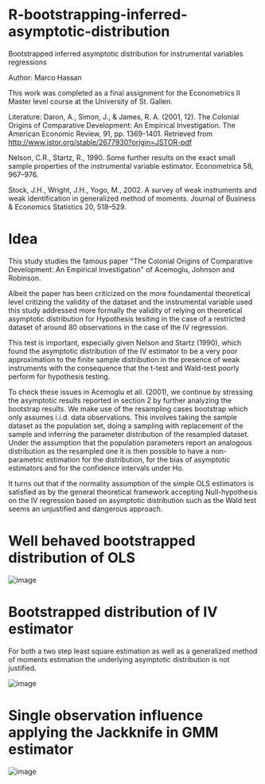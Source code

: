 # R-bootstrapping-inferred-asymptotic-distribution
Bootstrapped inferred asymptotic distribution for instrumental variables regressions

Author: Marco Hassan

This work was completed as a final assignment for the Econometrics II Master level course at the University of St. Gallen.

Literature: 
Daron, A., Simon, J., & James, R. A. (2001, 12). The Colonial Origins of Comparative Development: An Empirical Investigation. The American Economic Review, 91, pp. 1369-1401. Retrieved from http://www.jstor.org/stable/2677930?origin=JSTOR-pdf

Nelson, C.R., Startz, R., 1990. Some further results on the exact small sample properties of the instrumental variable estimator. Econometrica 58, 967–976.

Stock, J.H., Wright, J.H., Yogo, M., 2002. A survey of weak instruments and weak identification in generalized method of moments. Journal of Business & Economics Statistics 20, 518–529.


# Idea

This study studies the famous paper "The Colonial Origins of Comparative Development: An Empirical Investigation" of Acemoglu, Johnson and Robinson.

Albeit the paper has been criticized on the more foundamental theoretical level critizing the validity of the dataset and the instrumental variable used this study addressed more formally the validity of relying on theoretical asymptotic distribution for Hypothesis tesiting in the case of a restricted dataset of around 80 observations in the case of the IV regression.

This test is important, especially given Nelson and Startz (1990), which found the asymptotic distribution of the IV estimator to be a very poor approximation to the finite sample distribution in the presence of weak instruments with the consequence that the t-test and Wald-test poorly perform for hypothesis testing.

To check these issues in Acemoglu et all. (2001), we continue by stressing the asymptotic results reported in section 2 by further analyzing the bootstrap results.
We make use of the resampling cases bootstrap which only assumes i.i.d. data observations. This involves taking the sample dataset as the population set, doing a sampling with replacement of the sample and inferring the parameter distribution of the resampled dataset. Under the assumption that the population parameters report an analogous distribution as the resampled one it is then possible to have a non-parametric estimation for the distribution, for the bias of asymptotic estimators and for the confidence intervals under Ho.

It turns out that if the normality assumption of the simple OLS estimators is satisfied as by the general theoretical framework accepting Null-hypothesis on the IV regression based on asymptotic distribution such as the Wald test seems an unjustified and dangerous approach.

# Well behaved bootstrapped distribution of OLS
![image](https://user-images.githubusercontent.com/42472072/52466805-2eacc080-2b8c-11e9-8dbd-591b048acb5a.png)

# Bootstrapped distribution of IV estimator

For both a two step least square estimation as well as a generalized method of moments estimation the underlying asymptotic distribution is not justified.

![image](https://user-images.githubusercontent.com/42472072/52466921-7e8b8780-2b8c-11e9-93d9-9248d46205fe.png)

# Single observation influence applying the Jackknife in GMM estimator
![image](https://user-images.githubusercontent.com/42472072/52446757-9127a180-2b37-11e9-93d3-6681a44581b2.png)
